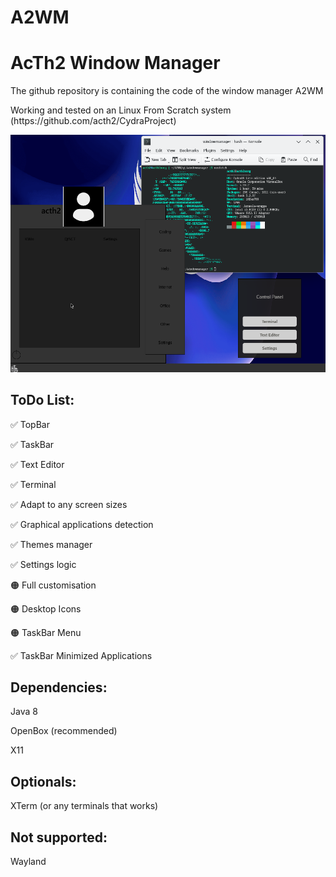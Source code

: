 # A2WM
<h1>AcTh2 Window Manager</h1>
<p>The github repository is containing the code of the window manager A2WM</p>
<p>Working and tested on an Linux From Scratch system (https://github.com/acth2/CydraProject)</p>
<p align="center"><img src="https://raw.githubusercontent.com/acth2/A2WM/refs/heads/master/.demonstration/demonstration1.png" alt="project-image"></p>
<h2>ToDo List:</h2>
<p>✅ TopBar</p>
<p>✅ TaskBar</p>
<p>✅ Text Editor</p>
<p>✅ Terminal</p>
<p>✅ Adapt to any screen sizes</p>
<p>✅ Graphical applications detection</p>
<p>✅ Themes manager</p>
<p>✅ Settings logic</p>
<p>🟠 Full customisation</p>
<p>🟠 Desktop Icons</p>
<p>🟠 TaskBar Menu</p>
<p>✅ TaskBar Minimized Applications</p>

<h2>Dependencies:</h2>

<p>Java 8</p>
<p>OpenBox (recommended)</p>
<p>X11</p>

<h2>Optionals:</h2>
<p>XTerm (or any terminals that works)</p>

<h2>Not supported:</h2>
<p>Wayland</p>
